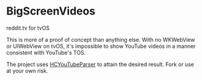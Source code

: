# BigScreenVideos
reddit.tv for tvOS

This is more of a proof of concept than anything else. With no WKWebView or UIWebView on tvOS, it's impossible to show YouTube videos in a manner consistent with YouTube's TOS. 

The project uses [HCYouTubeParser](https://github.com/hellozimi/HCYoutubeParser) to attain the desired result. Fork or use at your own risk.
